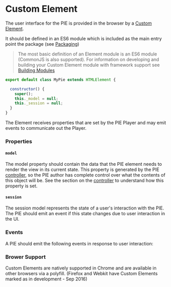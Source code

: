 # Custom Element

The user interface for the PIE is provided in the browser by a [Custom Element](https://www.w3.org/TR/custom-elements/).

It should be defined in an ES6 module which is included as the main entry point the package (see [Packaging](packaging.md))

> The most basic definition of an Element module is an ES6 module (CommonJS is also supported).
> For information on developing and building your Custom Element module with framework support see [Building Modules](building-modules.md)


```javascript
export default class MyPie extends HTMLElement {

  constructor() {
    super();
    this._model = null;
    this._session = null;
  }
}
```


The Element receives properties that are set by the PIE Player and may emit events to communicate out the Player.



### Properties

#### `model`

The model property should contain the data that the PIE element needs to render the view in its current state.
This property is generated by the PIE [controller](controller.md), so the PIE author has complete control over what the contents of this object will be. See the section on the [controller](controller.md) to understand how this property is set.

#### `session`

The session model represents the state of a user's interaction with the PIE. 
The PIE should emit an event if this state changes due to user interaction in the UI. 

### Events

A PIE should emit the following events in response to user interaction:



### Brower Support

Custom Elements are natively supported in Chrome and are available in other browsers via a polyfill. (Firefox and Webkit have Custom Elements marked as in development - Sep 2016)
